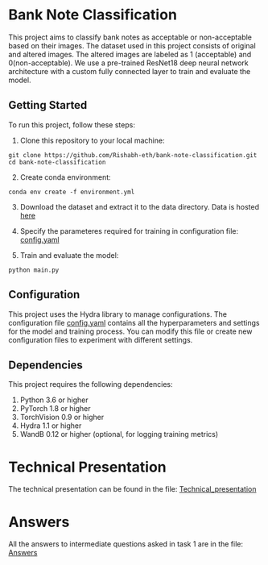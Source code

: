 # Bank Note Classification

This project aims to classify bank notes as acceptable or non-acceptable based on their images. The dataset used in this project consists of original and altered images. The altered images are labeled as 1 (acceptable) and 0(non-acceptable). We use a pre-trained ResNet18 deep neural network architecture with a custom fully connected layer to train and evaluate the model.

## Getting Started

To run this project, follow these steps:

1. Clone this repository to your local machine:

```
git clone https://github.com/Rishabh-eth/bank-note-classification.git
cd bank-note-classification

```

2. Create conda environment:

```
conda env create -f environment.yml

```

3. Download the dataset and extract it to the data directory. Data is hosted [here](https://drive.google.com/drive/folders/1yfafwTvzidgUM-oHLNa6JzUETIOnlkpb)

4. Specify the parameteres required for training in configuration file: [config.yaml](config.yaml)

5. Train and evaluate the model:

```
python main.py

```

## Configuration
This project uses the Hydra library to manage configurations. The configuration file [config.yaml](config.yaml) contains all the hyperparameters and settings for the model and training process. You can modify this file or create new configuration files to experiment with different settings.

## Dependencies
This project requires the following dependencies:

1. Python 3.6 or higher
2. PyTorch 1.8 or higher
3. TorchVision 0.9 or higher
4. Hydra 1.1 or higher
5. WandB 0.12 or higher (optional, for logging training metrics)

# Technical Presentation

The technical presentation can be found in the file: [Technical_presentation](Technical_presentation.pdf)

# Answers

All the answers to intermediate questions asked in task 1 are in the file: [Answers](Answers.pdf)